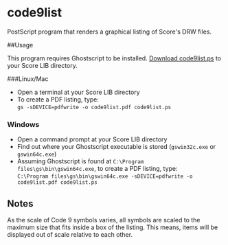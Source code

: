 # code9list

PostScript program that renders a graphical listing of Score's DRW files.

##Usage

This program requires Ghostscript to be installed.  [Download code9list.ps](https://github.com/th-we/code9list/blob/master/code9list.ps) to your Score LIB directory.

###Linux/Mac

* Open a terminal at your Score LIB directory
* To create a PDF listing, type:<br/>
  `gs -sDEVICE=pdfwrite -o code9list.pdf code9list.ps`

### Windows

* Open a command prompt at your Score LIB directory
* Find out where your Ghostscript executable is stored (`gswin32c.exe` or `gswin64c.exe`)
* Assuming Ghostscript is found at `C:\Program files\gs\bin\gswin64c.exe`, to create a PDF listing, type:<br/>
  `C:\Program files\gs\bin\gswin64c.exe -sDEVICE=pdfwrite -o code9list.pdf code9list.ps`

## Notes

As the scale of Code 9 symbols varies, all symbols are scaled to the maximum size that fits inside a box of the listing.  This means, items will be displayed out of scale relative to each other.
